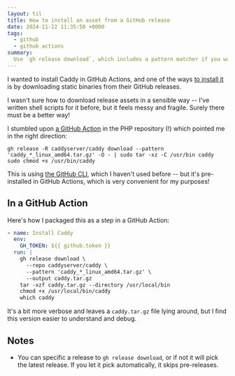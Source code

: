 ```yaml
---
layout: til
title: How to install an asset from a GitHub release
date: 2024-11-22 11:35:50 +0000
tags:
  - github
  - github actions
summary:
  Use `gh release download`, which includes a pattern matcher if you want to pick a specific asset.
---
```

I wanted to install Caddy in GitHub Actions, and one of the ways [to install it](https://caddyserver.com/docs/install#static-binaries) is by downloading static binaries from their GitHub releases.

I wasn't sure how to download release assets in a sensible way -- I've written shell scripts for it before, but it feels messy and fragile.
Surely there must be a better way!

I stumbled upon [a GitHub Action](https://github.com/php/php-src/blob/master/.github/actions/setup-caddy/action.yml) in the PHP repository (!) which pointed me in the right direction:

```shell
gh release -R caddyserver/caddy download --pattern 'caddy_*_linux_amd64.tar.gz' -O - | sudo tar -xz -C /usr/bin caddy
sudo chmod +x /usr/bin/caddy
```

This is using [the GitHub CLI](https://cli.github.com/), which I haven't used before -- but it's pre-installed in GitHub Actions, which is very convenient for my purposes!

## In a GitHub Action

Here's how I packaged this as a step in a GitHub Action:

```yml
- name: Install Caddy
  env:
    GH_TOKEN: ${{ github.token }}
  run: |
    gh release download \
      --repo caddyserver/caddy \
      --pattern 'caddy_*_linux_amd64.tar.gz' \
      --output caddy.tar.gz
    tar -xzf caddy.tar.gz --directory /usr/local/bin
    chmod +x /usr/local/bin/caddy
    which caddy
```

It's a bit more verbose and leaves a `caddy.tar.gz` file lying around, but I find this version easier to understand and debug.

## Notes

*   You can specific a release to `gh release download`, or if not it will pick the latest release.
    If you let it pick automatically, it skips pre-releases.
